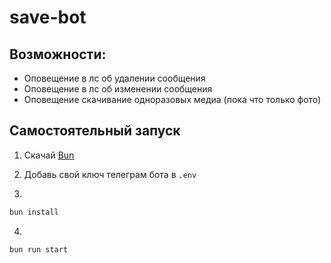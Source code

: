 # save-bot

## Возможности:

- Оповещение в лс об удалении сообщения
- Оповещение в лс об изменении сообщения
- Оповещение скачивание одноразовых медиа (пока что только фото)

## Самостоятельный запуск

1. Скачай [Bun](https://bun.sh)
2. Добавь свой ключ телеграм бота в `.env`

3.

```bash
bun install
```

4.

```bash
bun run start
```
